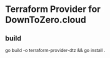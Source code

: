 # Terraform Provider for DownToZero.cloud


## build

go build -o terraform-provider-dtz && go install .
